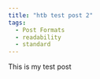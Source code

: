 ```yaml
---
title: "htb test post 2"
tags:
  - Post Formats
  - readability
  - standard
---
```


This is my test post
